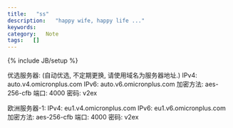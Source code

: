 ```yaml
---
title:   "ss"
description:   "happy wife, happy life ..."
keywords:   
category:   Note
tags:   [] 
---
```



{% include JB/setup %}

优选服务器:
(自动优选, 不定期更换, 请使用域名为服务器地址.)
IPv4: auto.v4.omicronplus.com
IPv6: auto.v6.omicronplus.com
加密方法: aes-256-cfb
端口: 4000
密码: v2ex

欧洲服务器-1:
IPv4: eu1.v4.omicronplus.com
IPv6: eu1.v6.omicronplus.com
加密方法: aes-256-cfb
端口: 4000
密码: v2ex

